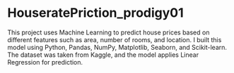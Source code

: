 # HouseratePriction_prodigy01
This project uses Machine Learning to predict house prices based on different features such as area, number of rooms, and location. I built this model using Python, Pandas, NumPy, Matplotlib, Seaborn, and Scikit-learn. The dataset was taken from Kaggle, and the model applies Linear Regression for prediction.
